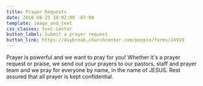 ```yaml
---
title: Prayer Requests
date: 2018-08-25 18:02:00 -07:00
template: image_and_text
css_classes: text-center
button_label: Submit a prayer request
button_link: https://daybreak.churchcenter.com/people/forms/24919
---
```


Prayer is powerful and we want to pray for you! Whether it's a prayer request or praise, we send out your prayers to our pastors, staff and prayer team and we pray for everyone by name, in the name of JESUS. Rest assured that all prayer is kept confidential. 
